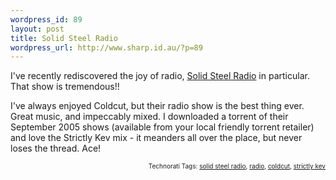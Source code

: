 ```yaml
--- 
wordpress_id: 89
layout: post
title: Solid Steel Radio
wordpress_url: http://www.sharp.id.au/?p=89
---
```

I've recently rediscovered the joy of radio, <a href="http://www.ninjatune.net/solidsteel/">Solid Steel Radio</a> in particular. That show is tremendous!!<br /><p>I've always enjoyed Coldcut, but their radio show is the best thing ever. Great music, and impeccably mixed. I downloaded a torrent of their September 2005 shows (available from your local friendly torrent retailer) and love the Strictly Kev mix - it meanders all over the place, but never loses the thread. Ace!<br /></p><!-- technorati tags begin --><p style="font-size:10px;text-align:right;">Technorati Tags: <a href="http://technorati.com/tag/solid steel radio" rel="tag">solid steel radio</a>, <a href="http://technorati.com/tag/ radio" rel="tag"> radio</a>, <a href="http://technorati.com/tag/coldcut" rel="tag">coldcut</a>, <a href="http://technorati.com/tag/strictly kev" rel="tag">strictly kev</a></p><!-- technorati tags end -->
